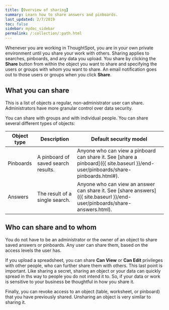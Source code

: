 ```yaml
---
title: [Overview of sharing]
summary: Learn how to share answers and pinboards.
last_updated: 2/7/2019
toc: false
sidebar: mydoc_sidebar
permalink: /:collection/:path.html
---
```


Whenever you are working in ThoughtSpot, you are in your own private environment until you share your work with others. Sharing applies to searches, pinboards, and any data you upload. You share by clicking the **Share** button from within the object you want to share and specifying the users or groups with whom you want to share. An email notification goes out to those users or groups when you click **Share**.

## What you can share

This is a list of objects a regular, non-administrator user can share. Administrators have more granular control over data security.

You can share with groups and with individual people. You can share several different types of objects:

|Object type|Description|Default security model|
|-----------|-----------|----------------------|
|Pinboards|A pinboard of saved search results.|Anyone who can view a pinboard can share it. See [share a pinboard]({{ site.baseurl }}/end-user/pinboards/share-pinboards.html#).|
|Answers|The result of a single search.|Anyone who can view an answer can share it. See [share answers]({{ site.baseurl }}/end-user/pinboards/share-answers.html).|

## Who can share and to whom

You do not have to be an administrator or the owner of an object to share saved answers or pinboards. Any user can share them, based on the access levels the user has.

If you upload a spreadsheet, you can share **Can View** or **Can Edit** privileges with other people, who can further share them with others.  This last point is important. Like sharing a secret, sharing an object or your data can quickly spread in ths way to people you do not intend it to. So, if your data or work is sensitive to your business be thoughtful in how you share it.

Finally, you can revoke access to an object (table, worksheet, or pinboard) that you have previously shared. Unsharing an object is very similar to sharing it.
